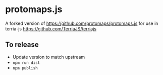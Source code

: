 # protomaps.js

A forked version of https://github.com/protomaps/protomaps.js for use in terria-js https://github.com/TerriaJS/terriajs

## To release

- Update version to match upstream
- `npm run dist`
- `npm publish`